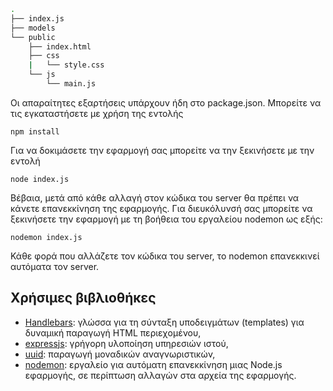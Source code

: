 ```bash
.
├── index.js
├── models
└── public
    ├── index.html
    ├── css
    |   └── style.css
    └── js
        └── main.js
```

Οι απαραίτητες εξαρτήσεις υπάρχουν ήδη στο package.json. 
Μπορείτε να τις εγκαταστήσετε με χρήση της εντολής
```
npm install
```

Για να δοκιμάσετε την εφαρμογή σας μπορείτε να την ξεκινήσετε με την εντολή
```
node index.js
```

Βέβαια, μετά από κάθε αλλαγή στον κώδικα του server θα πρέπει να κάνετε επανεκκίνηση της εφαρμογής. Για διευκόλυνσή σας μπορείτε να ξεκινήσετε την εφαρμογή με τη βοήθεια του εργαλείου nodemon ως εξής:

```
nodemon index.js
```

Κάθε φορά που αλλάζετε τον κώδικα του server, το nodemon επανεκκινεί αυτόματα τον server.

## Χρήσιμες βιβλιοθήκες

- [Handlebars](https://handlebarsjs.com/guide/): γλώσσα για τη σύνταξη υποδειγμάτων (templates) για δυναμική παραγωγή HTML περιεχομένου,
- [expressjs](https://expressjs.com/en/guide/routing.html): γρήγορη υλοποίηση υπηρεσιών ιστού,
- [uuid](https://www.npmjs.com/package/uuid): παραγωγή μοναδικών αναγνωριστικών,
- [nodemon](https://www.npmjs.com/package/nodemon): εργαλείο για αυτόματη επανεκκίνηση μιας Node.js εφαρμογής, σε περίπτωση αλλαγών στα αρχεία της εφαρμογής.
